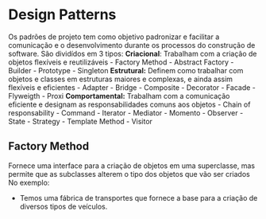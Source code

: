 # Design Patterns

Os padrões de projeto tem como objetivo padronizar e facilitar a comunicação e o desenvolvimento durante os processos do construção de software.
São dividídos em 3 tipos:
**Criacional**: Trabalham com a criação de objetos flexíveis e reutilizáveis
    -   Factory Method
    -   Abstract Factory
    -   Builder
    -   Prototype
    -   Singleton
**Estrutural:** Definem como trabalhar com objetos e classes em estruturas maiores e complexas, e ainda assim flexíveis e eficientes
    -   Adapter
    -   Bridge
    -   Composite
    -   Decorator
    -   Facade
    -   Flyweigth
    -   Proxi
**Comportamental:** Trabalham com a comunicação eficiente e designam as responsabilidades comuns aos objetos
    -   Chain of responsability
    -   Command
    -   Iterator
    -   Mediator
    -   Momento
    -   Observer
    -   State
    -   Strategy
    -   Template Method
    -   Visitor

## Factory Method
Fornece uma interface para a criação de objetos em uma superclasse, mas permite que as subclasses alterem o tipo dos objetos que vão ser criados 
No exemplo:
- Temos uma fábrica de transportes que fornece a base para a criação de diversos tipos de veículos.
